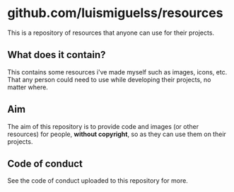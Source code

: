 # github.com/luismiguelss/resources
This is a repository of resources that anyone can use for their projects.

## What does it contain?
This contains some resources i've made myself such as images, icons, etc. That any person could need to use while developing their projects, no matter where.

## Aim
The aim of this repository is to provide code and images (or other resources) for people, **without copyright**, so as they can use them on their projects.

## Code of conduct
See the code of conduct uploaded to this repository for more.
